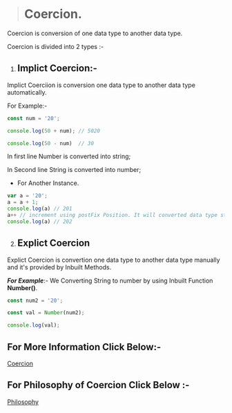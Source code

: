 > # Coercion.
Coercion is conversion of one data type to another data type.

Coercion is divided into 2 types :-

1. ## Implict Coercion:-
Implict Coerciion is conversion one data type to another data type automatically.
    
For Example:-
```javascript
const num = '20';

console.log(50 + num); // 5020

console.log(50 - num)  // 30

```
In first line Number is converted into string;

In Second line String is converted into number;

* For Another Instance.
```javascript
var a = '20';
a = a + 1; 
console.log(a) // 201
a++ // increment using postFix Position. It will converted data type string to number.
console.log(a) // 202 

```
2. ## Explict Coercion
Explict Coercion is convertion one data type to another data type manually and it's provided by Inbuilt Methods.

___For Example___:- We Converting String to number by using Inbuilt Function __Number()__.

```javascript
const num2 = '20';

const val = Number(num2);

console.log(val);

```

## For More Information Click Below:-
[Coercion](../js/Coercion/)

## For Philosophy of Coercion Click Below :-
[Philosophy](../js/Philosophy%20of%20Coercion/)